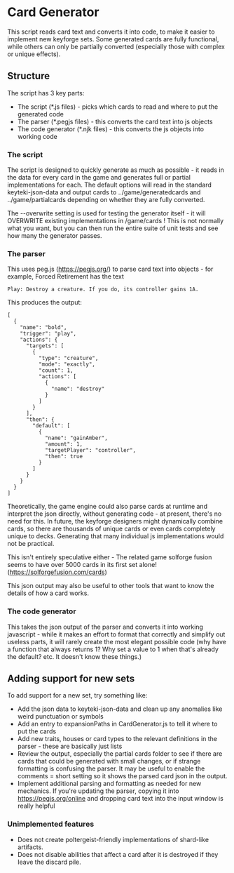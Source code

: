 # Card Generator
This script reads card text and converts it into code, to make it easier to implement new keyforge sets. Some generated cards are fully functional, while others can only be partially converted (especially those with complex or unique effects).

## Structure
The script has 3 key parts:
* The script (*.js files) - picks which cards to read and where to put the generated code
* The parser (*.pegjs files) - this converts the card text into js objects
* The code generator (*.njk files) - this converts the js objects into working code

### The script
The script is designed to quickly generate as much as possible - it reads in the data for every card in the game and generates full or partial implementations for each. The default options will read in the standard keyteki-json-data and output cards to ../game/generatedcards and ../game/partialcards depending on whether they are fully converted.

The --overwrite setting is used for testing the generator itself - it will OVERWRITE existing implementations in /game/cards ! This is not normally what you want, but you can then run the entire suite of unit tests and see how many the generator passes.

### The parser
This uses peg.js (https://pegjs.org/) to parse card text into objects - for example, Forced Retirement has the text

```Play: Destroy a creature. If you do, its controller gains 1A.```

This produces the output:
```
[
  {
    "name": "bold",
    "trigger": "play",
    "actions": {
      "targets": [
        {
          "type": "creature",
          "mode": "exactly",
          "count": 1,
          "actions": [
            {
              "name": "destroy"
            }
          ]
        }
      ],
      "then": {
        "default": [
          {
            "name": "gainAmber",
            "amount": 1,
            "targetPlayer": "controller",
            "then": true
          }
        ]
      }
    }
  }
]
```

Theoretically, the game engine could also parse cards at runtime and interpret the json directly, without generating code - at present, there's no need for this. In future, the keyforge designers might dynamically combine cards, so there are thousands of unique cards or even cards completely unique to decks. Generating that many individual js implementations would not be practical.

This isn't entirely speculative either - The related game solforge fusion seems to have over 5000 cards in its first set alone! (https://solforgefusion.com/cards)

This json output may also be useful to other tools that want to know the details of how a card works.

### The code generator
This takes the json output of the parser and converts it into working javascript - while it makes an effort to format that correctly and simplify out useless parts, it will rarely create the most elegant possible code (why have a function that always returns 1? Why set a value to 1 when that's already the default? etc. It doesn't know these things.)

## Adding support for new sets
To add support for a new set, try something like:
* Add the json data to keyteki-json-data and clean up any anomalies like weird punctuation or symbols
* Add an entry to expansionPaths in CardGenerator.js to tell it where to put the cards
* Add new traits, houses or card types to the relevant definitions in the parser - these are basically just lists
* Review the output, especially the partial cards folder to see if there are cards that could be generated with small changes, or if strange formatting is confusing the parser. It may be useful to enable the comments = short setting so it shows the parsed card json in the output.
* Implement additional parsing and formatting as needed for new mechanics. If you're updating the parser, copying it into https://pegjs.org/online and dropping card text into the input window is really helpful

### Unimplemented features
* Does not create poltergeist-friendly implementations of shard-like artifacts.
* Does not disable abilities that affect a card after it is destroyed if they leave the discard pile.